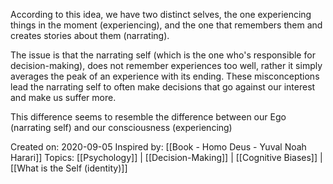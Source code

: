 According to this idea, we have two distinct selves, the one experiencing things in the moment (experiencing), and the one that remembers them and creates stories about them (narrating).

The issue is that the narrating self (which is the one who's responsible for decision-making), does not remember experiences too well, rather it simply averages the peak of an experience with its ending.
These misconceptions lead the narrating self to often make decisions that go against our interest and make us suffer more.

This difference seems to resemble the difference between our Ego (narrating self) and our consciousness (experiencing)

Created on: 2020-09-05
Inspired by: [[Book - Homo Deus - Yuval Noah Harari]]
Topics: [[Psychology]] | [[Decision-Making]] | [[Cognitive Biases]] | [[What is the Self (identity)]]